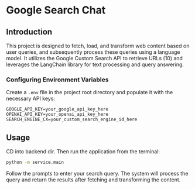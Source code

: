 
# Google Search Chat
## Introduction
This project is designed to fetch, load, and transform web content based on user queries, and subsequently process these queries using a language model. It utilizes the Google Custom Search API to retrieve URLs (10) and leverages the LangChain library for text processing and query answering.


### Configuring Environment Variables
Create a `.env` file in the project root directory and populate it with the necessary API keys:
```plaintext
GOOGLE_API_KEY=your_google_api_key_here
OPENAI_API_KEY=your_openai_api_key_here
SEARCH_ENGINE_CX=your_custom_search_engine_id_here
```

## Usage

CD into backend dir. Then run the application from the terminal:
```bash
python -m service.main
```
Follow the prompts to enter your search query. The system will process the query and return the results after fetching and transforming the content.


